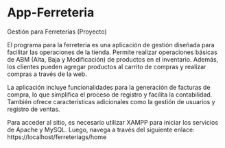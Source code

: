 # App-Ferreteria
Gestión para Ferreterías (Proyecto)


El programa para la ferretería es una aplicación de gestión diseñada para facilitar las operaciones de la tienda. Permite realizar operaciones básicas de ABM (Alta, Baja y Modificación) de productos en el inventario. Además, los clientes pueden agregar productos al carrito de compras y realizar compras a través de la web.

La aplicación incluye funcionalidades para la generación de facturas de compra, lo que simplifica el proceso de registro y facilita la contabilidad. También ofrece características adicionales como la gestión de usuarios y registro de ventas.

Para acceder al sitio, es necesario utilizar XAMPP para iniciar los servicios de Apache y MySQL. Luego, navega a través del siguiente enlace: https://localhost/ferreteriags/home  
